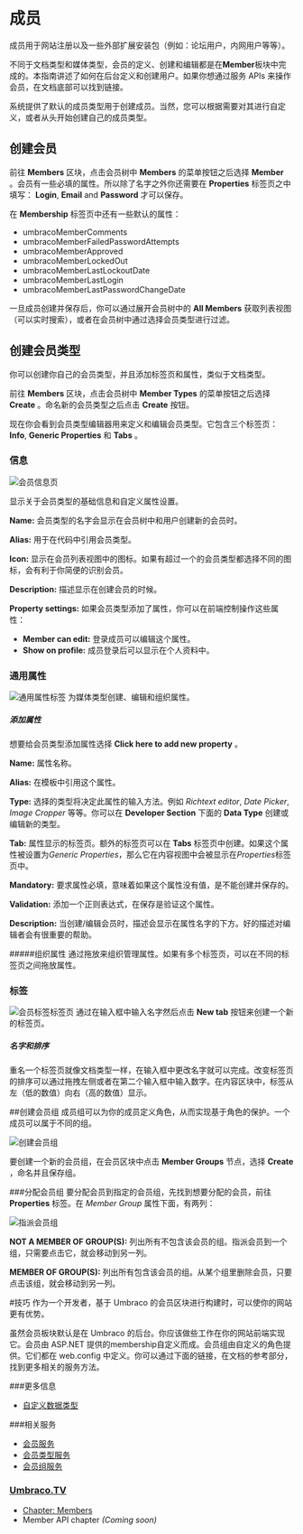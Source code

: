 # 成员 #
成员用于网站注册以及一些外部扩展安装包（例如：论坛用户，内网用户等等）。

不同于文档类型和媒体类型，会员的定义、创建和编辑都是在**Member**板块中完成的。本指南讲述了如何在后台定义和创建用户。如果你想通过服务 APIs 来操作会员，在文档底部可以找到链接。

系统提供了默认的成员类型用于创建成员。当然，您可以根据需要对其进行自定义，或者从头开始创建自己的成员类型。

## 创建会员 ##
前往 __Members__ 区块，点击会员树中 __Members__ 的菜单按钮之后选择 __Member__ 。会员有一些必填的属性。所以除了名字之外你还需要在 __Properties__ 标签页之中填写： __Login__, __Email__ and __Password__ 才可以保存。

在 __Membership__ 标签页中还有一些默认的属性：

- umbracoMemberComments
- umbracoMemberFailedPasswordAttempts
- umbracoMemberApproved
- umbracoMemberLockedOut
- umbracoMemberLastLockoutDate
- umbracoMemberLastLogin
- umbracoMemberLastPasswordChangeDate

一旦成员创建并保存后，你可以通过展开会员树中的 __All Members__ 获取列表视图（可以实时搜索），或者在会员树中通过选择会员类型进行过滤。

## 创建会员类型 ##
你可以创建你自己的会员类型，并且添加标签页和属性，类似于文档类型。

前往 __Members__ 区块，点击会员树中 __Member Types__ 的菜单按钮之后选择 __Create__ 。命名新的会员类型之后点击 __Create__ 按钮。

现在你会看到会员类型编辑器用来定义和编辑会员类型。它包含三个标签页： __Info__, __Generic Properties__ 和 __Tabs__ 。

### 信息 ###
![会员信息页](images/Members-Info.jpg)

显示关于会员类型的基础信息和自定义属性设置。

__Name:__ 会员类型的名字会显示在会员树中和用户创建新的会员时。

__Alias:__ 用于在代码中引用会员类型。

__Icon:__ 显示在会员列表视图中的图标。如果有超过一个的会员类型都选择不同的图标，会有利于你简便的识别会员。

__Description:__ 描述显示在创建会员的时候。

__Property settings:__ 如果会员类型添加了属性，你可以在前端控制操作这些属性：

  - __Member can edit:__ 登录成员可以编辑这个属性。
  - __Show on profile:__ 成员登录后可以显示在个人资料中。

### 通用属性 ###
![通用属性标签](images/Members-Generic-Properties.jpg)
为媒体类型创建、编辑和组织属性。

##### 添加属性 #####
想要给会员类型添加属性选择  __Click here to add new property__ 。

__Name:__ 属性名称。

__Alias:__ 在模板中引用这个属性。

__Type:__ 选择的类型将决定此属性的输入方法。例如 *Richtext editor*, *Date Picker*, *Image Cropper* 等等。你可以在 __Developer Section__ 下面的 __Data Type__ 创建或编辑新的类型。

__Tab:__ 属性显示的标签页。额外的标签页可以在 __Tabs__ 标签页中创建。如果这个属性被设置为*Generic Properties*，那么它在内容视图中会被显示在*Properties*标签页中。

__Mandatory:__ 要求属性必填，意味着如果这个属性没有值，是不能创建并保存的。

__Validation:__ 添加一个正则表达式，在保存是验证这个属性。

__Description:__ 当创建/编辑会员时，描述会显示在属性名字的下方。好的描述对编辑者会有很重要的帮助。

#####组织属性
通过拖放来组织管理属性。如果有多个标签页，可以在不同的标签页之间拖放属性。

### 标签
![会员标签标签页](images/Members-Tabs.jpg)
通过在输入框中输入名字然后点击  __New tab__ 按钮来创建一个新的标签页。

##### 名字和排序
重名一个标签页就像文档类型一样，在输入框中更改名字就可以完成。改变标签页的排序可以通过拖拽左侧或者在第二个输入框中输入数字。在内容区块中，标签从左（低的数值）向右（高的数值）显示。

##创建会员组
成员组可以为你的成员定义角色，从而实现基于角色的保护。一个成员可以属于不同的组。

![创建会员组](images/Member-Groups-Create.jpg)

要创建一个新的会员组，在会员区块中点击  __Member Groups__ 节点，选择 __Create__ ，命名并且保存组。

###分配会员组
要分配会员到指定的会员组，先找到想要分配的会员，前往 __Properties__ 标签。在 *Member Group* 属性下面，有两列：

![指派会员组](images/Member-Groups-Assign.jpg)

__NOT A MEMBER OF GROUP(S):__ 列出所有不包含该会员的组。指派会员到一个组，只需要点击它，就会移动到另一列。

__MEMBER OF GROUP(S):__ 列出所有包含该会员的组。从某个组里删除会员，只要点击该组，就会移动到另一列。

#技巧
作为一个开发者，基于 Umbraco 的会员区块进行构建时，可以使你的网站更有优势。

虽然会员板块默认是在 Umbraco 的后台。你应该做些工作在你的网站前端实现它。会员由 ASP.NET 提供的membership自定义而成。会员组由自定义的角色提供。它们都在 web.config 中定义。你可以通过下面的链接，在文档的参考部分，找到更多相关的服务方法。

###更多信息
- [自定义数据类型](../Data-Types/)

###相关服务
- [会员服务](../../../Reference/Management/Services/MemberService.md)
- [会员类型服务](../../../Reference/Management/Services/MemberTypeService.md)
- [会员组服务](../../../Reference/Management/Services/MemberGroupService.md)

### [Umbraco.TV](https://umbraco.tv)
- [Chapter: Members](https://umbraco.tv/videos/umbraco-v7/content-editor/administrative-content/members/what-is-a-member/)
- Member API chapter *(Coming soon)*
